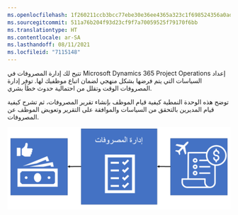 ```yaml
---
ms.openlocfilehash: 1f260211ccb3bcc77ebe30e36ee4365a323c1f698524356a0ad74d99c6e0d22e
ms.sourcegitcommit: 511a76b204f93d23cf9f7a70059525f79170f6bb
ms.translationtype: HT
ms.contentlocale: ar-SA
ms.lasthandoff: 08/11/2021
ms.locfileid: "7115148"
---
```

تتيح لك إدارة المصروفات في Microsoft Dynamics 365 Project Operations إعداد السياسات التي يتم فرضها بشكل منهجي لضمان اتباع موظفيك لها. توفر إدارة المصروفات الوقت وتقلل من احتمالية حدوث خطأ بشري. 

توضح هذه الوحدة النمطية كيفية قيام الموظف بإنشاء تقرير المصروفات، ثم تشرح كيفية قيام المديرين بالتحقق من السياسات والموافقة على التقرير وتعويض الموظف عن المصروفات.

![ مخطط تدفق عملية تقرير المصروفات.](../media/expense-report-process-flow-c.png)
